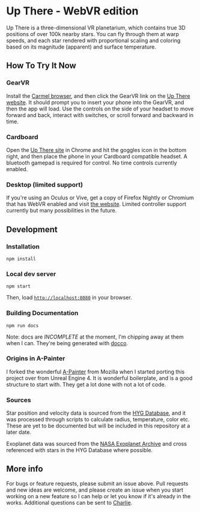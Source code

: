 # Up There - WebVR edition

Up There is a three-dimensional VR planetarium, which contains true 3D positions of over 100k nearby stars. You can fly through them at warp speeds, and each star rendered with proportional scaling and coloring based on its magnitude (apparent) and surface temperature.

## How To Try It Now

### GearVR
Install the [Carmel browser](https://www.oculus.com/experiences/gear-vr/1290985657630933/), and then click the GearVR link on the [Up There website](http://uptherevr.com/). It should prompt you to insert your phone into the GearVR, and then the app will load. Use the controls on the side of your headset to move forward and back, interact with switches, or scroll forward and backward in time.

### Cardboard
Open the [Up There site](http://uptherevr.com/) in Chrome and hit the goggles icon in the bottom right, and then place the phone in your Cardboard compatible headset. A bluetooth gamepad is required for control. No time controls currently enabled.

### Desktop (limited support)
If you're using an Oculus or Vive, get a copy of Firefox Nightly or Chromium that has WebVR enabled and visit [the website](http://uptherevr.com/). Limited controller support currently but many possibilities in the future.

## Development

### Installation

```
npm install
```

### Local dev server

```
npm start
```

Then, load [`http://localhost:8080`](http://localhost:8080) in your browser.

### Building Documentation

```
npm run docs
```

Note: docs are *INCOMPLETE* at the moment, I'm chipping away at them when I can. They're being generated with [docco](https://github.com/jashkenas/docco).


### Origins in A-Painter

I forked the wonderful [A-Painter](https://blog.mozvr.com/a-painter/) from Mozilla when I started porting this project over from Unreal Engine 4. It is wonderful boilerplate, and is a good structure to start with. They get a lot done with not a lot of code.

### Sources

Star position and velocity data is sourced from the [HYG Database](https://github.com/astronexus/HYG-Database), and it was processed through scripts to calculate radius, temperature, color etc. These are yet to be documented but will be included in this repository at a later date.

Exoplanet data was sourced from the [NASA Exoplanet Archive](https://exoplanetarchive.ipac.caltech.edu/) and cross referenced with stars in the HYG Database where possible.

## More info

For bugs or feature requests, please submit an issue above. Pull requests and new ideas are welcome, and please create an issue when you start working on a new feature so I can help or let you know if it's already in the works. Additional questions can be sent to [Charlie](mailto:me@charliehoey.com).
